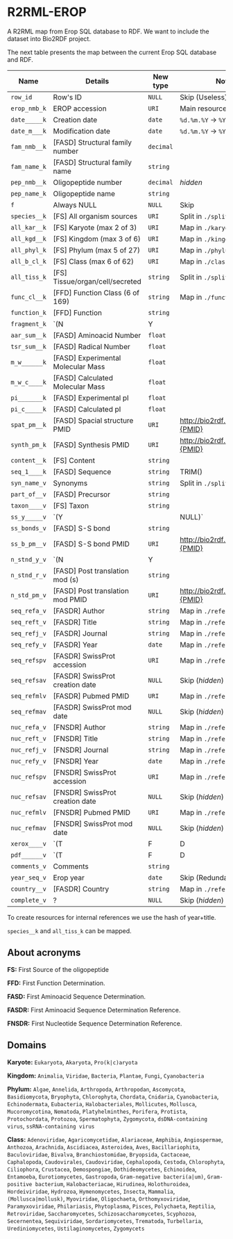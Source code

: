 # R2RML-EROP
A R2RML map from Erop SQL database to RDF. 
We want to include the dataset into Bio2RDF project.

The next table presents the map between the current Erop SQL database and RDF.

| Name         | Details                              | New type  | Note                             |
| ------------ | ------------------------------------ | --------- | -------------------------------- |
| `row_id`     | Row's ID                             | `NULL`    | Skip (Useless)                   |
| `erop_nmb_k` | EROP accession                       | `URI`     | Main resource                    |
| `date_____k` | Creation date                        | `date`    | `%d.%m.%Y` -> `%Y-%m-%d`         |
| `date_m___k` | Modification date                    | `date`    | `%d.%m.%Y` -> `%Y-%m-%d`         |
| `fam_nmb__k` | [FASD] Structural family number      | `decimal` |                                  |
| `fam_name_k` | [FASD] Structural family name        | `string`  |                                  |
| `pep_nmb__k` | Oligopeptide number                  | `decimal` | *hidden*                         |
| `pep_name_k` | Oligopeptide name                    | `string`  |                                  |
| `f`          | Always NULL                          | `NULL`    | Skip                             |
| `species__k` | [FS] All organism sources            | `URI`     | Split in `./split`               |
| `all_kar__k` | [FS] Karyote (max 2 of 3)            | `URI`     | Map in `./karyote`               |
| `all_kgd__k` | [FS] Kingdom (max 3 of 6)            | `URI`     | Map in `./kingdom`               |
| `all_phyl_k` | [FS] Phylum (max 5 of 27)            | `URI`     | Map in `./phylum`                |
| `all_b_cl_k` | [FS] Class (max 6 of 62)             | `URI`     | Map in `./class`                 |
| `all_tiss_k` | [FS] Tissue/organ/cell/secreted      | `string`  | Split in `./split`               |
| `func_cl__k` | [FFD] Function Class (6 of 169)      | `string`  | Map in `./function`              |
| `function_k` | [FFD] Function                       | `string`  |                                  |
| `fragment_k` | `(N|Y| |NULL)`                       | `NULL`    | Skip (*hidden*)                  |
| `aar_sum__k` | [FASD] Aminoacid Number              | `float`   |                                  |
| `tsr_sum__k` | [FASD] Radical Number                | `float`   |                                  |
| `m_w______k` | [FASD] Experimental Molecular Mass   | `float`   |                                  |
| `m_w_c____k` | [FASD] Calculated Molecular Mass     | `float`   |                                  |
| `pi_______k` | [FASD] Experimental pI               | `float`   |                                  |
| `pi_c_____k` | [FASD] Calculated pI                 | `float`   |                                  |
| `spat_pm__k` | [FASD] Spacial structure PMID        | `URI`     | http://bio2rdf.org/pubmed:{PMID} |
| `synth_pm_k` | [FASD] Synthesis PMID                | `URI`     | http://bio2rdf.org/pubmed:{PMID} |
| `content__k` | [FS] Content                         | `string`  |                                  |
| `seq_1____k` | [FASD] Sequence                      | `string`  | TRIM()                           |
| `syn_name_v` | Synonyms                             | `string`  | Split in `./split`               |
| `part_of__v` | [FASD] Precursor                     | `string`  |                                  |
| `taxon____v` | [FS] Taxon                           | `string`  |                                  |
| `ss_y_____v` | `(Y| |NULL)`                         | `NULL`    | Skip (*hidden*)                  |
| `ss_bonds_v` | [FASD] S-S bond                      | `string`  |                                  |
| `ss_b_pm__v` | [FASD] S-S bond PMID                 | `URI`     | http://bio2rdf.org/pubmed:{PMID} |
| `n_stnd_y_v` | `(N|Y| |NULL)`                       | `NULL`    | Skip (*hidden*)                  |
| `n_stnd_r_v` | [FASD] Post translation mod (s)      | `string`  |                                  |
| `n_std_pm_v` | [FASD] Post translation mod PMID     | `URI`     | http://bio2rdf.org/pubmed:{PMID} |
| `seq_refa_v` | [FASDR] Author                       | `string`  | Map in `./references`            |
| `seq_reft_v` | [FASDR] Title                        | `string`  | Map in `./references`            |
| `seq_refj_v` | [FASDR] Journal                      | `string`  | Map in `./references`            |
| `seq_refy_v` | [FASDR] Year                         | `date`    | Map in `./references`            |
| `seq_refspv` | [FASDR] SwissProt accession          | `URI`     | Map in `./references`            |
| `seq_refsav` | [FASDR] SwissProt creation date      | `NULL`    | Skip (*hidden*)                  |
| `seq_refmlv` | [FASDR] Pubmed PMID                  | `URI`     | Map in `./references`            |
| `seq_refmav` | [FASDR] SwissProt mod date           | `NULL`    | Skip (*hidden*)                  |
| `nuc_refa_v` | [FNSDR] Author                       | `string`  | Map in `./references`            |
| `nuc_reft_v` | [FNSDR] Title                        | `string`  | Map in `./references`            |
| `nuc_refj_v` | [FNSDR] Journal                      | `string`  | Map in `./references`            |
| `nuc_refy_v` | [FNSDR] Year                         | `date`    | Map in `./references`            |
| `nuc_refspv` | [FNSDR] SwissProt accession          | `URI`     | Map in `./references`            |
| `nuc_refsav` | [FNSDR] SwissProt creation date      | `NULL`    | Skip (*hidden*)                  |
| `nuc_refmlv` | [FNSDR] Pubmed PMID                  | `URI`     | Map in `./references`            |
| `nuc_refmav` | [FNSDR] SwissProt mod date           | `NULL`    | Skip (*hidden*)                  |
| `xerox____v` | `(T|F|D|P|N|NULL)`                   | `NULL`    | Skip (*hidden*)                  |
| `pdf______v` | `(T|F|D|P|N|NULL)`                   | `NULL`    | Skip (*hidden*)                  |
| `comments_v` | Comments                             | `string`  |                                  |
| `year_seq_v` | Erop year                            | `date`    | Skip (Redundant)                 |
| `country__v` | [FASDR] Country                      | `string`  | Map in `./references`            |
| `complete_v` | ?                                    | `NULL`    | Skip (*hidden*)                  |

To create resources for internal references we use the hash of year+title.

`species__k` and `all_tiss_k` can be mapped.

## About acronyms
**FS:** First Source of the oligopeptide

**FFD:** First Function Determination.

**FASD:** First Aminoacid Sequence Determination.

**FASDR:** First Aminoacid Sequence Determination Reference.

**FNSDR:** First Nucleotide Sequence Determination Reference.

## Domains
**Karyote:** `Eukaryota`, `Akaryota`, `Pro(k|c)aryota`

**Kingdom:** `Animalia`, `Viridae`, `Bacteria`, `Plantae`, `Fungi`, `Cyanobacteria`

**Phylum:** `Algae`, `Annelida`, `Arthropoda`, `Arthropodan`, `Ascomycota`, `Basidiomycota`, `Bryophyta`, `Chlorophyta`, `Chordata`, `Cnidaria`, `Cyanobacteria`, `Echinodermata`, `Eubacteria`, `Halobacteriales`, `Mollicutes`, `Mollusca`, `Mucoromycotina`, `Nematoda`, `Platyhelminthes`, `Porifera`, `Protista`, `Protochordata`, `Protozoa`, `Spermatophyta`, `Zygomycota`, `dsDNA-containing virus`, `ssRNA-containing virus`

**Class:**  `Adenoviridae`, `Agaricomycetidae`, `Alariaceae`, `Amphibia`, `Angiospermae`, `Anthozoa`, `Arachnida`, `Ascidiacea`, `Asteroidea`, `Aves`, `Bacillariophita`, `Baculoviridae`, `Bivalva`, `Branchiostomidae`, `Bryopsida`, `Cactaceae`, `Caphalopoda`, `Caudovirales`, `Caudoviridae`, `Cephalopoda`, `Cestoda`, `Chlorophyta`, `Ciliophora`, `Crustacea`, `Demospongiae`, `Dothideomycetes`, `Echinoidea`, `Entamoeba`, `Eurotiomycetes`, `Gastropoda`, `Gram-negative bacteri(a|um)`, `Gram-positive bacterium`, `Halobacteriacae`, `Hirudinea`, `Holothuroidea`, `Hordeiviridae`, `Hydrozoa`, `Hymenomycetes`, `Insecta`, `Mammalia`, `(Mollusca|mollusk)`, `Myoviridae`, `Oligochaeta`, `Orthomyxoviridae`, `Paramyxoviridae`, `Philariasis`, `Phytoplasma`, `Pisces`, `Polychaeta`, `Reptilia`, `Retroviridae`, `Saccharomycetes`, `Schizosaccharomycetes`, `Scyphozoa`, `Secernentea`, `Sequiviridae`, `Sordariomycetes`, `Trematoda`, `Turbellaria`, `Urediniomycetes`, `Ustilaginomycetes`, `Zygomycets`

